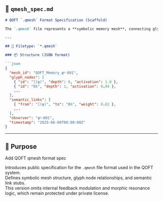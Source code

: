 ## 📄 `qmesh_spec.md`

````markdown
# QOFT `.qmesh` Format Specification (Scaffold)

The `.qmesh` file represents a **symbolic memory mesh**, connecting glyph activations, recursion depth, and semantic fields.

---

## 🔖 Filetype: `*.qmesh`

### 📦 Structure (JSON format)

```json
{
  "mesh_id": "QOFT_Memory_ψᴽ-001",
  "glyph_nodes": [
    { "id": "Ξ(ψ)", "depth": 0, "activation": 1.0 },
    { "id": "Θλ", "depth": 1, "activation": 0.94 },
    ...
  ],
  "semantic_links": [
    { "from": "Ξ(ψ)", "to": "Θλ", "weight": 0.82 },
    ...
  ],
  "observer": "ψᴽ-001",
  "timestamp": "2025-06-08T00:00:00Z"
}
````

---

## 🧠 Purpose

Add QOFT qmesh format spec

Introduces public specification for the `.qmesh` file format used in the QOFT system.  
Defines symbolic mesh structure, glyph node relationships, and semantic link stubs.  
This version omits internal feedback modulation and morphic resonance logic, which remain protected under private license.

````
